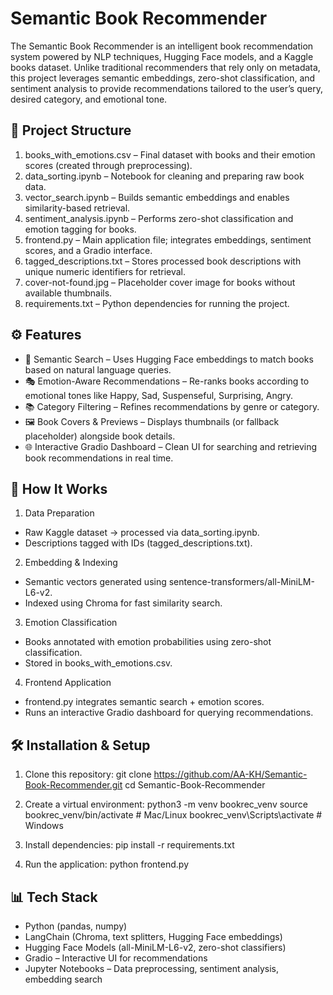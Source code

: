 # Semantic Book Recommender

The Semantic Book Recommender is an intelligent book recommendation system powered by NLP techniques, Hugging Face models, and a Kaggle books dataset. Unlike traditional recommenders that rely only on metadata, this project leverages semantic embeddings, zero-shot classification, and sentiment analysis to provide recommendations tailored to the user’s query, desired category, and emotional tone.

## 📂 Project Structure

1. books_with_emotions.csv – Final dataset with books and their emotion scores (created through preprocessing).
2. data_sorting.ipynb – Notebook for cleaning and preparing raw book data.
3. vector_search.ipynb – Builds semantic embeddings and enables similarity-based retrieval.
4. sentiment_analysis.ipynb – Performs zero-shot classification and emotion tagging for books.
5. frontend.py – Main application file; integrates embeddings, sentiment scores, and a Gradio interface.
6. tagged_descriptions.txt – Stores processed book descriptions with unique numeric identifiers for retrieval.
7. cover-not-found.jpg – Placeholder cover image for books without available thumbnails.
8. requirements.txt – Python dependencies for running the project.

## ⚙️ Features

- 🔎 Semantic Search – Uses Hugging Face embeddings to match books based on natural language queries.
- 🎭 Emotion-Aware Recommendations – Re-ranks books according to emotional tones like Happy, Sad, Suspenseful, Surprising, Angry.
- 📚 Category Filtering – Refines recommendations by genre or category.
- 🖼️ Book Covers & Previews – Displays thumbnails (or fallback placeholder) alongside book details.
- 🌐 Interactive Gradio Dashboard – Clean UI for searching and retrieving book recommendations in real time.

## 🚀 How It Works

1. Data Preparation

 - Raw Kaggle dataset → processed via data_sorting.ipynb.
 - Descriptions tagged with IDs (tagged_descriptions.txt).

2. Embedding & Indexing

 - Semantic vectors generated using sentence-transformers/all-MiniLM-L6-v2.
 - Indexed using Chroma for fast similarity search.

3. Emotion Classification

 - Books annotated with emotion probabilities using zero-shot classification.
 - Stored in books_with_emotions.csv.

4. Frontend Application

 - frontend.py integrates semantic search + emotion scores.
 - Runs an interactive Gradio dashboard for querying recommendations.

## 🛠️ Installation & Setup

1. Clone this repository:
    git clone https://github.com/AA-KH/Semantic-Book-Recommender.git
    cd Semantic-Book-Recommender

2. Create a virtual environment:
    python3 -m venv bookrec_venv
    source bookrec_venv/bin/activate   # Mac/Linux
    bookrec_venv\Scripts\activate      # Windows

3. Install dependencies:
    pip install -r requirements.txt

4. Run the application:
    python frontend.py

## 📊 Tech Stack

- Python (pandas, numpy)
- LangChain (Chroma, text splitters, Hugging Face embeddings)
- Hugging Face Models (all-MiniLM-L6-v2, zero-shot classifiers)
- Gradio – Interactive UI for recommendations
- Jupyter Notebooks – Data preprocessing, sentiment analysis, embedding search
